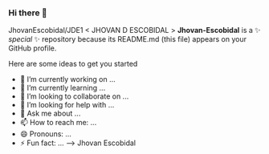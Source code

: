 ### Hi there 👋
JhovanEscobidal/JDE1
< JHOVAN D ESCOBIDAL > 
**Jhovan-Escobidal** is a ✨ _special_ ✨ repository because its README.md (this file) appears on your GitHub profile.

Here are some ideas to get you started

- 🔭 I’m currently working on ...
- 🌱 I’m currently learning ...
- 👯 I’m looking to collaborate on ...
- 🤔 I’m looking for help with ...
- 💬 Ask me about ...
- 📫 How to reach me: ...
- 😄 Pronouns: ...
- ⚡ Fun fact: ...
-->
Jhovan Escobidal

